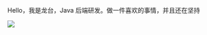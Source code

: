 Hello，我是龙台，Java 后端研发。做一件喜欢的事情，并且还在坚持

![](https://github-readme-stats.vercel.app/api?username=acmenlt&show_icons=true&theme=default&hide=prs,contribs)
